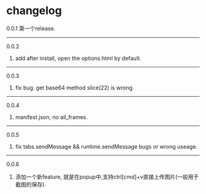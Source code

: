 changelog
====

0.0.1 第一个release.

--------

0.0.2
1. add after install, open the options.html by default.
--------
0.0.3
1. fix bug. get base64 method slice(22) is wrong.

--------
0.0.4
1. manifest.json, no all_frames.

--------
0.0.5
1. fix tabs.sendMessage && runtime.sendMessage bugs or wrong useage.

--------
0.0.6
1. 添加一个新feature, 就是在popup中,支持ctrl[cmd]+v直接上传图片(一般用于截图的保存).


